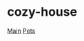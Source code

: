 # cozy-house

[Main](https://ruslannn199.github.io/cozy-house/public/main/)
[Pets](https://ruslannn199.github.io/cozy-house/public/pets/)
